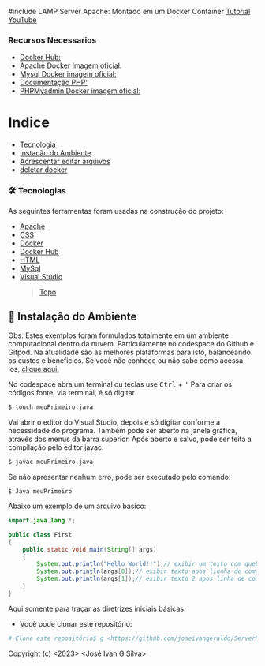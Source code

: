 #include LAMP Server Apache: Montado em um Docker Container
[Tutorial YouTube](#)

### Recursos Necessarios

- [Docker Hub:](https://hub.docker.com/)
- [Apache Docker Imagem oficial:](https://hub.docker.com/_/httpd)
- [Mysql Docker imagem oficial:](https://hub.docker.com/_/mysql)
- [Documentação PHP:](https://www.php.net)
- [PHPMyadmin Docker imagem oficial:](https://hub.docker.com/_/phpmyadmin)

<a name="ancora"></a>

# Indice

- [Tecnologia](#tecnologia)
- [Instação do Ambiente](#instalacao)
- [Acrescentar editar arquivos](#acrescentareditar)
- [deletar docker](#deletar)

### <a id="tecnologia"> 🛠 Tecnologias</a>

As seguintes ferramentas foram usadas na construção do projeto:

- [Apache](https://httpd.apache.org/)
- [CSS](https://www.w3.org/Style/CSS/Overview.en.html/)
- [Docker](https://www.docker.com/)
- [Docker Hub](https://hub.docker.com/)
- [HTML](https://www.w3.org/html/)
- [MySql](https://www.mysql.com/)
- [Visual Studio](<https://expo.io](https://code.visualstudio.com/docs)/>)
  > [Topo](#ancora)

## <a id="instalacao">🔨 Instalação do Ambiente</a>

Obs: Estes exemplos foram formulados totalmente em um ambiente computacional dentro da nuvem. Particulamente no codespace do Github e Gitpod. Na atualidade são as melhores plataformas para isto, balanceando os custos e beneficios. Se você não conhece ou não sabe como acessa-los, [clique aqui.](https://docs.github.com/en/codespaces/developing-in-codespaces/opening-an-existing-codespace/)

No codespace abra um terminal ou teclas use <kbd>Ctrl</kbd> + <kbd>'</kbd>
Para criar os códigos fonte, via terminal, é só digitar

```bash
$ touch meuPrimeiro.java
```
Vai abrir o editor do Visual Studio, depois é só digitar conforme a necessidade do programa. Também pode ser aberto na janela gráfica, através  dos menus da barra superior.
Após aberto e salvo, pode ser feita a compilação pelo editor javac:

```bash
$ javac meuPrimeiro.java 
```
Se não apresentar nenhum erro, pode ser executado pelo comando:
```
$ Java meuPrimeiro
```
Abaixo um exemplo de um arquivo basico:
```java
import java.lang.*;

public class First
{
    public static void main(String[] args)
    {
        System.out.println("Hello World!!");// exibir um texto com quebra de linha
        System.out.println(args[0]);// exibir texto apos linnha de comando
        System.out.println(args[1]);// exibir texto 2 apos linha de comando
    }
}
```
Aqui somente para traçar as diretrizes iniciais básicas.

- Você pode clonar este repositório:
```bash
# Clone este repositório$ g <https://github.com/joseivangeraldo/ServerPHP_Mysql>
```

Copyright (c) <2023> <José Ivan G Silva>

